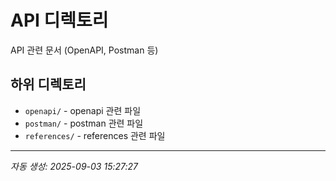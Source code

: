 # API 디렉토리

API 관련 문서 (OpenAPI, Postman 등)

## 하위 디렉토리

- `openapi/` - openapi 관련 파일
- `postman/` - postman 관련 파일
- `references/` - references 관련 파일

---
*자동 생성: 2025-09-03 15:27:27*
